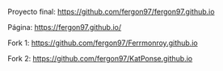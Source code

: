 Proyecto final: https://github.com/fergon97/fergon97.github.io 

Página: https://fergon97.github.io/

Fork 1: https://github.com/fergon97/Ferrmonroy.github.io

Fork 2: https://github.com/fergon97/KatPonse.github.io
